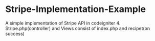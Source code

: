 # Stripe-Implementation-Example
A simple implementation of Stripe API in codeigniter 4. 
Stripe.php(controller) and Views consist of index.php and recipet(on success)
